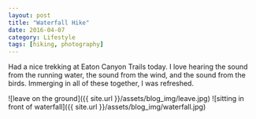 ```yaml
---
layout: post
title: "Waterfall Hike"
date: 2016-04-07
category: Lifestyle
tags: [hiking, photography]
---
```


Had a nice trekking at Eaton Canyon Trails today. I love hearing the sound from the running water, the sound from the wind, and the sound from the birds. Immerging in all of these together, I was refreshed.
<!--more-->

![leave on the ground]({{ site.url }}/assets/blog_img/leave.jpg)
![sitting in front of waterfall]({{ site.url }}/assets/blog_img/waterfall.jpg)